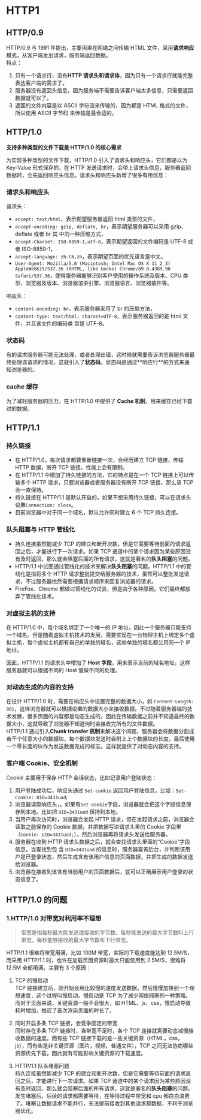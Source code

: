 # HTTP1

## HTTP/0.9

HTTP/0.9 与 1991 年提出，主要用来在网络之间传输 HTML 文件，采用**请求响应**模式，从客户端发出请求，服务端返回数据。  
特点：

1. 只有一个请求行，没有**HTTP 请求头和请求体**，因为只有一个请求行就能完整表达客户端的需求了。
2. 服务器没有返回头信息，因为服务端不需要告诉客户端太多信息，只需要返回数据就可以了。
3. 返回的文件内容是以 ASCII 字符流来传输的，因为都是 HTML 格式的⽂件，所以使⽤ ASCII 字节码 来传输是最合适的。

## HTTP/1.0

**支持多种类型的文件下载是 HTTP/1.0 的核心需求**

为实现多种类型的文件下载，HTTP/1.0 引⼊了请求头和响应头，它们都是以为 Key-Value 形式保存的，在 HTTP 发送请求时，会带上请求头信息，服务器返回数据时，会先返回响应头信息。请求头和响应头新增了很多有用信息：

### 请求头和响应头

请求头：

- `accept: text/html`，表⽰期望服务器返回 html 类型的⽂件，
- `accept-encoding: gzip, deflate, br`，表⽰期望服务器可以采⽤ gzip、deflate 或者 br 其 中的⼀种压缩⽅式，
- `accept-Charset: ISO-8859-1,utf-8`，表⽰期望返回的⽂件编码是 UTF-8 或者 ISO-8859-1，
- `accept-language: zh-CN,zh`，表⽰期望⻚⾯的优先语⾔是中⽂。
- `User-Agent: Mozilla/5.0 (Macintosh; Intel Mac OS X 11_2_3) AppleWebKit/537.36 (KHTML, like Gecko) Chrome/89.0.4389.90 Safari/537.36`，使得服务器能够识别客户使用的操作系统及版本、CPU 类型、浏览器及版本、浏览器渲染引擎、浏览器语言、浏览器插件等。

响应头：

- `content-encoding: br`，表⽰服务器采⽤了 br 的压缩⽅法，
- `content-type: text/html; charset=UTF-8`，表⽰服务器返回的是 html ⽂件，并且该⽂件的编码类 型是 UTF-8。

### 状态码

有的请求服务器可能⽆法处理，或者处理出错，这时候就需要告诉浏览器服务器最终处理该请求的情况，这就引⼊了**状态码**。状态码是通过**响应⾏**的⽅式来通知浏览器的。

### cache 缓存

为了减轻服务器的压⼒，在 HTTP/1.0 中提供了 **Cache 机制**，⽤来缓存已经下载过的数据。

## HTTP/1.1

### 持久链接

- 在 HTTP/1.0，每次请求都要重新链接一次，会经历建立 TCP 链接，传输 HTTP 数据，断开 TCP 链接。性能上会有限制。
- 在 HTTP/1.1 中增加了持久链接的方法，它的特点是在一个 TCP 链接上可以传输多个 HTTP 请求，只要浏览器或者服务器没有断开 TCP 链接，那么该 TCP 会一直保持。
- 持久链接在 HTTP/1.1 是默认开启的，如果不想采用持久链接，可以在请求头设置`Connection: close`。
- ⽬前浏览器中对于同⼀个域名，默认允许同时建⽴ 6 个 TCP 持久连接。

### 队头阻塞与 HTTP 管线化

- 持久连接虽然能减少 TCP 的建⽴和断开次数，但是它需要等待前⾯的请求返回之后，才能进⾏下⼀次请求。如果 TCP 通道中的某个请求因为某些原因没有及时返回，那么就会阻塞后⾯的所有请求，这就是著名的**队头阻塞**的问题。
- HTTP/1.1 中试图通过管线化的技术来解决**队头阻塞**的问题。HTTP/1.1 中的管线化是指将多个 HTTP 请求整批提交给服务器的技术，虽然可以整批发送请求，不过服务器依然需要根据请求顺序来回复浏览器的请求。
- FireFox、Chrome 都做过管线化的试验，但是由于各种原因，它们最终都放弃了管线化技术。

### 对虚拟主机的支持

在 HTTP/1.0 中，每个域名绑定了⼀个唯⼀的 IP 地址，因此⼀个服务器只能⽀持⼀个域名。但是随着虚拟主机技术的发展，需要实现在⼀台物理主机上绑定多个虚拟主机，每个虚拟主机都有⾃⼰的单独的域名，这些单独的域名都公⽤同⼀个 IP 地址。

因此，HTTP/1.1 的请求头中增加了 **Host 字段**，⽤来表⽰当前的域名地址，这样服务器就可以根据不同的 Host 值做不同的处理。

### 对动态生成的内容的支持

在设计 HTTP/1.0 时，需要在响应头中设置完整的数据⼤⼩，如 `Content-Length: 901`，这样浏览器就可以根据设置的数据⼤⼩来接收数据。不过随着服务器端的技术发展，很多⻚⾯的内容都是动态⽣成的，因此在传输数据之前并不知道最终的数据⼤⼩，这就导致了浏览器不知道何时会接收完所有的⽂件数据。  
HTTP/1.1 通过引⼊**Chunk transfer 机制**来解决这个问题，服务器会将数据分割成若⼲个任意⼤⼩的数据块，每个数据块发送时会附上上个数据块的⻓度，最后使⽤⼀个零⻓度的块作为发送数据完成的标志。这样就提供了对动态内容的⽀持。

### 客户端 Cookie、安全机制

Cookie 主要用于保存 HTTP 会话状态，比如记录用户登陆状态：

1. 用户登陆成功后，响应头通过 `Set-cookie` 返回用户登陆信息，比如：`Set-Cookie: UID=3431uad`;
2. 浏览器读取响应头，，如果有`Set-cookie`字段，浏览器就会把这个字段信息保存到本地。⽐如把 `UID=3431uad` 保持到本地。
3. 当⽤户再次访问时，浏览器会发起 HTTP 请求，但在发起请求之前，浏览器会读取之前保存的 Cookie 数据，并把数据写进请求头⾥的 Cookie 字段⾥（`Cookie: UID=3431uad;`），然后浏览器再将请求头发送给服务器。
4. 服务器在收到 HTTP 请求头数据之后，就会查找请求头⾥⾯的“Cookie”字段信息，当查找到包 含 `UID=3431uad` 的信息时，服务器查询后台，并判断该⽤户是已登录状态，然后⽣成含有该⽤户信息的⻚⾯数据，并把⽣成的数据发送给浏览器。
5. 浏览器在接收到该含有当前⽤户的⻚⾯数据后，就可以正确展⽰⽤户登录的状态信息了。

## HTTP/1.0 的问题

### 1.HTTP/1.0 对带宽对利用率不理想

> 带宽是指每秒最大能发送或接收的字节数。每秒能发送的最⼤字节数叫上⾏带宽，每秒能够接收的最⼤字节数叫下⾏带宽。

HTTP/1.1 很难将带宽⽤满，比如 100M 带宽，实际的下载速度能达到 12.5M/S，⽽采⽤ HTTP/1.1 时，也许在加载⻚⾯资源时最⼤只能使⽤到 2.5M/S，很难将 12.5M 全部⽤满。主要有 3 个原因：

1. TCP 的慢启动  
   TCP 链接建立后，刚开始会用比较慢的速度发送数据，然后慢慢加快到一个理想速度，这个过程叫慢启动。慢启动是 TCP 为了减少网络拥塞的一种策略。而对于页面来说，关键资源一般不会很大，如 HTML、js、css，慢启动导致耗时增加，推迟了首次渲染页面的时长了。

2. 同时开启多条 TCP 链接，会竞争固定的带宽  
   同时存在多条 TCP 链接时，当带宽不足时，各个 TCP 连接就需要动态减慢接收数据的速度。而有些 TCP 链接下载的是一些关键资源（HTML，css，js），而有些是非关键资源（图片，视频，普通文件），TCP 之间无法协商哪些资源优先下载，因此就有可能影响关键资源的下载速度。

3. HTTP/1.1 队头堵塞问题  
   持久连接虽然能减少 TCP 的建⽴和断开次数，但是它需要等待前⾯的请求返回之后，才能进⾏下⼀次请求。如果 TCP 通道中的某个请求因为某些原因没有及时返回，那么就会阻塞后⾯的所有请求，这就是著名的**队头阻塞**的问题。发生堵塞后，后续的请求都需要等待，在等待过程中带宽和 cpu 都白白浪费了。堵塞让数据请求不能并行，无法提前接收到其他请求都数据，不利于浏览器优化。
